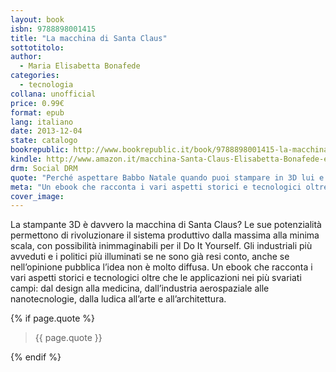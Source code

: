 ```yaml
---
layout: book
isbn: 9788898001415
title: "La macchina di Santa Claus"
sottotitolo:
author:
  - Maria Elisabetta Bonafede 
categories:
  - tecnologia
collana: unofficial
price: 0.99€
format: epub
lang: italiano
date: 2013-12-04
state: catalogo
bookrepublic: http://www.bookrepublic.it/book/9788898001415-la-macchina-di-santa-claus/
kindle: http://www.amazon.it/macchina-Santa-Claus-Elisabetta-Bonafede-ebook/dp/B00H3KOEXY/
drm: Social DRM
quote: "Perché aspettare Babbo Natale quando puoi stampare in 3D lui e tutti i suoi doni?"
meta: "Un ebook che racconta i vari aspetti storici e tecnologici oltre che le applicazioni nei più svariati campi della stampa 3D."
cover_image:
---
```

La stampante 3D è davvero la macchina di Santa Claus? Le sue potenzialità permettono di rivoluzionare il sistema produttivo dalla massima alla minima scala, con possibilità inimmaginabili per il Do It Yourself. Gli industriali più avveduti e i politici più illuminati se ne sono già resi conto, anche se nell’opinione pubblica l’idea non è molto diffusa. Un ebook che racconta i vari aspetti storici e tecnologici oltre che le applicazioni nei più svariati campi: dal design alla medicina, dall’industria aerospaziale alle nanotecnologie, dalla ludica all’arte e all’architettura.

{% if page.quote %}
<blockquote>
    {{ page.quote }}
</blockquote>
{% endif %}